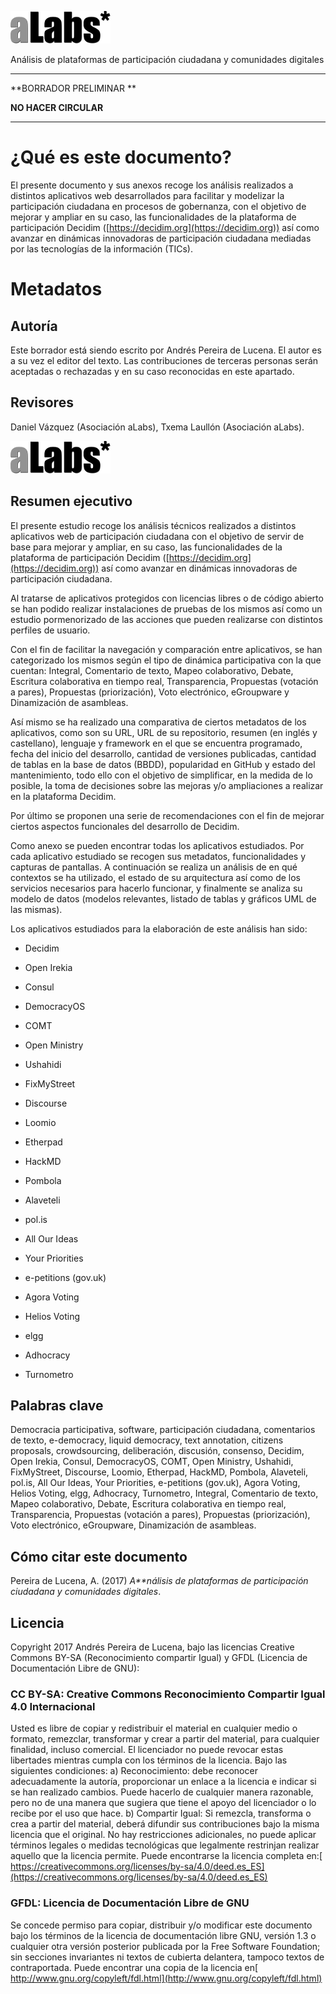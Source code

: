 ![image alt text](image_0.png)

Análisis de plataformas de participación ciudadana y comunidades digitales

* * *


**BORRADOR PRELIMINAR **

**NO HACER CIRCULAR**

* * *


# ¿Qué es este documento?

El presente documento y sus anexos recoge los análisis realizados a distintos aplicativos web desarrollados para facilitar y modelizar la participación ciudadana en procesos de gobernanza, con el objetivo de mejorar y ampliar en su caso, las funcionalidades de la plataforma de participación Decidim ([https://decidim.org](https://decidim.org)) así como avanzar en dinámicas innovadoras de participación ciudadana mediadas por las tecnologías de la información (TICs).

# Metadatos

## Autoría

Este borrador está siendo escrito por Andrés Pereira de Lucena. El autor es a su vez el editor del texto. Las contribuciones de terceras personas serán aceptadas o rechazadas y en su caso reconocidas en este apartado.

## Revisores

Daniel Vázquez (Asociación aLabs), Txema Laullón (Asociación aLabs). 

![image alt text](image_1.png)

## Resumen ejecutivo

El presente estudio recoge los análisis técnicos realizados a distintos aplicativos web de participación ciudadana con el objetivo de servir de base para mejorar y ampliar, en su caso, las funcionalidades de la plataforma de participación Decidim ([https://decidim.org](https://decidim.org)) así como avanzar en dinámicas innovadoras de participación ciudadana.

Al tratarse de aplicativos protegidos con licencias libres o de código abierto se han podido realizar instalaciones de pruebas de los mismos así como un estudio pormenorizado de las acciones que pueden realizarse con distintos perfiles de usuario. 

Con el fin de facilitar la navegación y comparación entre aplicativos, se han categorizado los mismos según el tipo de dinámica participativa con la que cuentan: Integral, Comentario de texto, Mapeo colaborativo, Debate, Escritura colaborativa en tiempo real, Transparencia, Propuestas (votación a pares), Propuestas (priorización), Voto electrónico, eGroupware y Dinamización de asambleas. 

Así mismo se ha realizado una comparativa de ciertos metadatos de los aplicativos, como son su URL, URL de su repositorio, resumen (en inglés y castellano), lenguaje y framework en el que se encuentra programado, fecha del inicio del desarrollo, cantidad de versiones publicadas, cantidad de tablas en la base de datos (BBDD), popularidad en GitHub y estado del mantenimiento, todo ello con el objetivo de simplificar, en la medida de lo posible, la toma de decisiones sobre las mejoras y/o ampliaciones a realizar en la plataforma Decidim.

Por último se proponen una serie de recomendaciones con el fin de mejorar ciertos aspectos funcionales del desarrollo de Decidim. 

Como anexo se pueden encontrar todas los aplicativos  estudiados. Por cada aplicativo estudiado se recogen sus metadatos, funcionalidades y capturas de pantallas. A continuación se realiza un análisis de en qué contextos se ha utilizado, el estado de su arquitectura así como de los servicios necesarios para hacerlo funcionar,  y finalmente se analiza su modelo de datos (modelos relevantes, listado de tablas y gráficos UML de las mismas).

Los aplicativos estudiados para la elaboración de este análisis han sido: 

* Decidim

* Open Irekia

* Consul

* DemocracyOS

* COMT

* Open Ministry

* Ushahidi

* FixMyStreet

* Discourse

* Loomio

* Etherpad

* HackMD

* Pombola

* Alaveteli

* pol.is

* All Our Ideas

* Your Priorities

* e-petitions (gov.uk)

* Agora Voting

* Helios Voting

* elgg

* Adhocracy

* Turnometro

## Palabras clave

Democracia participativa, software, participación ciudadana, comentarios de texto, e-democracy, liquid democracy, text annotation, citizens proposals, crowdsourcing, deliberación, discusión, consenso, Decidim, Open Irekia, Consul, DemocracyOS, COMT, Open Ministry, Ushahidi, FixMyStreet, Discourse, Loomio, Etherpad, HackMD, Pombola, Alaveteli, pol.is, All Our Ideas, Your Priorities, e-petitions (gov.uk), Agora Voting, Helios Voting, elgg, Adhocracy, Turnometro, Integral, Comentario de texto, Mapeo colaborativo, Debate, Escritura colaborativa en tiempo real, Transparencia, Propuestas (votación a pares), Propuestas (priorización), Voto electrónico, eGroupware, Dinamización de asambleas.

## Cómo citar este documento

Pereira de Lucena, A. (2017) *A**nálisis de plataformas de participación ciudadana y comunidades digitales*. 

## Licencia

Copyright 2017 Andrés Pereira de Lucena, bajo las licencias Creative Commons BY-SA (Reconocimiento compartir Igual) y GFDL (Licencia de Documentación Libre de GNU):

### CC BY-SA: Creative Commons Reconocimiento Compartir Igual 4.0 Internacional

Usted es libre de copiar y redistribuir el material en cualquier medio o formato, remezclar, transformar y crear a partir del material, para cualquier finalidad, incluso comercial. El licenciador no puede revocar estas libertades mientras cumpla con los términos de la licencia. Bajo las siguientes condiciones: a) Reconocimiento: debe reconocer adecuadamente la autoría, proporcionar un enlace a la licencia e indicar si se han realizado cambios. Puede hacerlo de cualquier manera razonable, pero no de una manera que sugiera que tiene el apoyo del licenciador o lo recibe por el uso que hace. b) Compartir Igual: Si remezcla, transforma o crea a partir del material, deberá difundir sus contribuciones bajo la misma licencia que el original. No hay restricciones adicionales, no puede aplicar términos legales o medidas tecnológicas que legalmente restrinjan realizar aquello que la licencia permite. Puede encontrarse la licencia completa en:[ https://creativecommons.org/licenses/by-sa/4.0/deed.es_ES](https://creativecommons.org/licenses/by-sa/4.0/deed.es_ES)

### GFDL: Licencia de Documentación Libre de GNU

Se concede permiso para copiar, distribuir y/o modificar este documento bajo los términos de la licencia de documentación libre GNU, versión 1.3 o cualquier otra versión posterior publicada por la Free Software Foundation; sin secciones invariantes ni textos de cubierta delantera, tampoco textos de contraportada. Puede encontrar una copia de la licencia en[ http://www.gnu.org/copyleft/fdl.html](http://www.gnu.org/copyleft/fdl.html)

	


